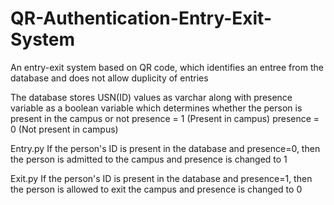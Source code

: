 # QR-Authentication-Entry-Exit-System
An entry-exit system based on QR code, which identifies an entree from the database and does not allow duplicity of entries

The database stores USN(ID) values as varchar along with presence variable as a boolean variable which determines whether the person is present in the campus or not
presence = 1 (Present in campus)
presence = 0 (Not present in campus)

Entry.py
If the person's ID is present in the database and presence=0, then the person is admitted to the campus and presence is changed to 1

Exit.py
If the person's ID is present in the database and presence=1, then the person is allowed to exit the campus and presence is changed to 0
